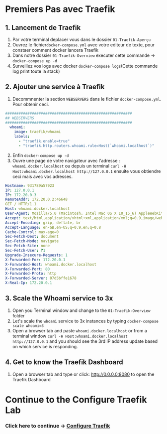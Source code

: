 # Premiers Pas avec Traefik

## 1. Lancement de Traefik
1. Par votre terminal deplacer vous dans le dossier `01-Traefik-Aperçu`
2. Ouvrez le fichier`docker-compose.yml` avec votre editeur de texte, pour constaer comment docker lancera Traefik
3. Dans notre dossier `01-Traefik-Overview` executer cette commande -> `docker-compose up -d`
4. Surveillez vos logs avec docker `docker-compose logs`(Cette commande log print toute la stack)

##  2. Ajouter une service à Traefik
1. Decommnenter la section `WEBSERVERS` dans le fichier `docker-compose.yml`. Pour obtenir ceci.

```yaml
#########################################################
## WEBSERVERS
#########################################################
  whoami:
    image: traefik/whoami
    labels: 
      - "traefik.enable=true"
      - "traefik.http.routers.whoami.rule=Host(`whoami.localhost`)"
```

2. Enfin `docker-compose up -d`
3. Ouvre une page de votre navigateur avec l'adresse : `whoami.docker.localhost`  ou depuis un terminal `curl -H Host:whoami.docker.localhost http://127.0.0.1` ensuite vous obtiendre ceci mais avec vos adresses.

```yml
Hostname: 931789a57923
IP: 127.0.0.1
IP: 172.20.0.3
RemoteAddr: 172.20.0.2:46648
GET / HTTP/1.1
Host: whoami.docker.localhost
User-Agent: Mozilla/5.0 (Macintosh; Intel Mac OS X 10_15_6) AppleWebKit/537.36 (KHTML, like Gecko) Chrome/84.0.4147.89 Safari/537.36
Accept: text/html,application/xhtml+xml,application/xml;q=0.9,image/webp,image/apng,*/*;q=0.8,application/signed-exchange;v=b3;q=0.9
Accept-Encoding: gzip, deflate, br
Accept-Language: en-GB,en-US;q=0.9,en;q=0.8
Cache-Control: max-age=0
Sec-Fetch-Dest: document
Sec-Fetch-Mode: navigate
Sec-Fetch-Site: none
Sec-Fetch-User: ?1
Upgrade-Insecure-Requests: 1
X-Forwarded-For: 172.20.0.1
X-Forwarded-Host: whoami.docker.localhost
X-Forwarded-Port: 80
X-Forwarded-Proto: http
X-Forwarded-Server: 07d5bffe1678
X-Real-Ip: 172.20.0.1

```

##  3. Scale the Whoami service to 3x
1. Open you Terminal window and change to the `01-Traefik-Overview` folder
2. Let's scale the `whoami` service to 3x instances by typing `docker-compose scale whoami=3`
3. Open a browser tab and paste `whoami.docker.localhost`  or from a terminal window `curl -H Host:whoami.docker.localhost http://127.0.0.1` and you should see the 3rd IP address update based on which service is responding.

##  4. Get to know the Traefik Dashboard
1. Open a browser tab and type or click: http://0.0.0.0:8080 to open the Traefik Dashboard


# Continue to the Configure Traefik Lab

### Click here to continue -> [Configure Traefik](https://github.com/56kcloud/traefik-training/blob/master/02-Configure-Traefik/traefik-configuration.md)